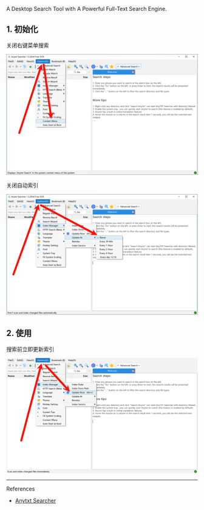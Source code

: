 A Desktop Search Tool with A Powerful Full-Text Search Engine.

## 1. 初始化

关闭右键菜单搜索

![关闭右键菜单搜索](./../../../../../images/Anytxt%20Searcher/%E5%85%B3%E9%97%AD%E5%8F%B3%E9%94%AE%E8%8F%9C%E5%8D%95%E6%90%9C%E7%B4%A2.png)

关闭自动索引

![关闭自动索引](./../../../../../images/Anytxt%20Searcher/%E5%85%B3%E9%97%AD%E8%87%AA%E5%8A%A8%E7%B4%A2%E5%BC%95.png)

## 2. 使用

搜索前立即更新索引

![搜索前立即更新索引](./../../../../../images/Anytxt%20Searcher/%E6%90%9C%E7%B4%A2%E5%89%8D%E7%AB%8B%E5%8D%B3%E6%9B%B4%E6%96%B0%E7%B4%A2%E5%BC%95.png)

---

References

- [Anytxt Searcher](https://anytxt.net/)


